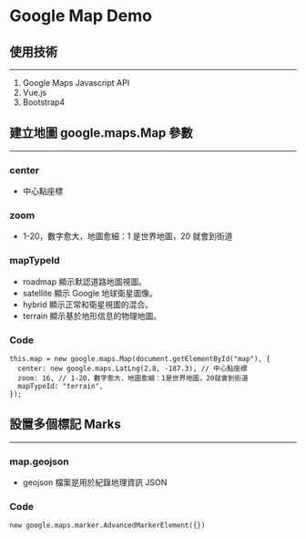 # Google Map Demo

## 使用技術

<hr>

1. Google Maps Javascript API
2. Vue.js
3. Bootstrap4

## 建立地圖 google.maps.Map 參數

<hr>

### center

- 中心點座標

### zoom

- 1-20，數字愈大，地圖愈細：1 是世界地圖，20 就會到街道

### mapTypeId

- roadmap 顯示默認道路地圖視圖。
- satellite 顯示 Google 地球衛星圖像。
- hybrid 顯示正常和衛星視圖的混合。
- terrain 顯示基於地形信息的物理地圖。

### Code

```
this.map = new google.maps.Map(document.getElementById("map"), {
  center: new google.maps.LatLng(2.8, -187.3), // 中心點座標
  zoom: 16, // 1-20，數字愈大，地圖愈細：1是世界地圖，20就會到街道
  mapTypeId: "terrain",
});
```

## 設置多個標記 Marks

<hr>

### map.geojson

- geojson 檔案是用於紀錄地理資訊 JSON

### Code

```
new google.maps.marker.AdvancedMarkerElement({})
```
